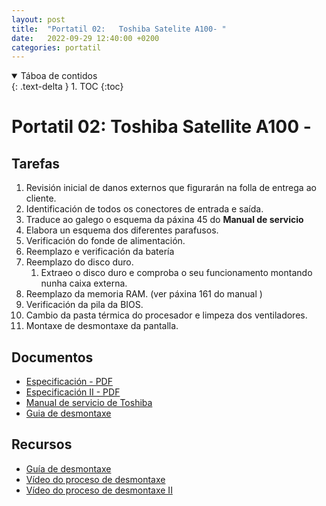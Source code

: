 ```yaml
---
layout: post
title:  "Portatil 02:   Toshiba Satelite A100- "
date:   2022-09-29 12:40:00 +0200
categories: portatil
---
```


<details open markdown="block">
  <summary>
    Táboa de contidos
  </summary>
  {: .text-delta }
1. TOC
{:toc}
</details>


# Portatil 02:  Toshiba Satellite A100 -

## Tarefas
1. Revisión inicial de danos externos que figurarán na folla de entrega ao cliente. 
2. Identificación de todos os conectores de entrada e saída.
3. Traduce ao galego o esquema da páxina 45 do **Manual de servicio**
4. Elabora un esquema dos diferentes parafusos. 
5. Verificación do fonde de alimentación. 
6. Reemplazo e verificación da batería
7. Reemplazo do disco duro. 
   1. Extraeo o disco duro e comproba o seu funcionamento montando nunha caixa externa.
8. Reemplazo da memoria RAM. (ver páxina 161 do manual )
9. Verificación da pila da BIOS. 
10. Cambio da pasta térmica do procesador e limpeza dos ventiladores. 
11. Montaxe de desmontaxe da pantalla.


## Documentos
* [Especificación - PDF ]({{site.baseurl}}/taller/portatil/02/SatelliteA100-499-Especificacion.pdf)
* [Especificación II  - PDF ]({{site.baseurl}}/taller/portatil/02/Especificacion02.pdf)
* [Manual de servicio de Toshiba]({{site.baseurl}}/taller/portatil/02/satellite_a100.pdf)
* [Guia de desmontaxe]({{site.baseurl}}/taller/portatil/02/GuiaDesmontaxe.pdf)

## Recursos
 - [Guía de desmontaxe](http://www.irisvista.com/tech/laptops/Toshiba-Satellite-A105/remove-motherboard-1.htm)
 - [Vídeo do proceso de desmontaxe](https://www.youtube.com/watch?v=W4OLWThNprc&ab_channel=FilipHoreck%C3%BD-Somit.cz)
 - [Vídeo do proceso de desmontaxe II](https://www.youtube.com/watch?v=EaXQIjPOsfw&ab_channel=EnterBG)

